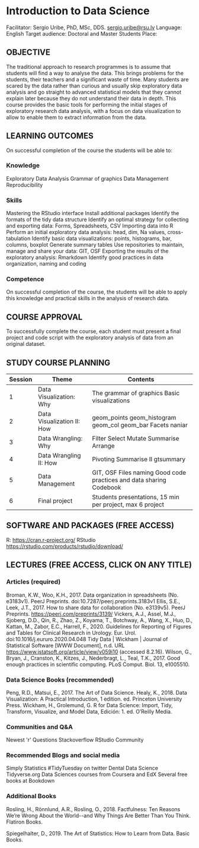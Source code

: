 # Introduction to Data Science
Facilitator: 		Sergio Uribe, PhD, MSc, DDS. sergio.uribe@rsu.lv
Language:		English
Target audience:	Doctoral and Master Students
Place: 	
## OBJECTIVE
The traditional approach to research programmes is to assume that students will find a way to analyse the data. This brings problems for the students, their teachers and a significant waste of time. Many students are scared by the data rather than curious and usually skip exploratory data analysis and go straight to advanced statistical models that they cannot explain later because they do not understand their data in depth. This course provides the basic tools for performing the initial stages of exploratory research data analysis, with a focus on data visualization to allow to enable them to extract information from the data. 
## LEARNING OUTCOMES
On successful completion of the course the students will be able to:
### Knowledge
Exploratory Data Analysis
Grammar of graphics
Data Management
Reproducibility 
### Skills
Mastering the RStudio interface
Install additional packages
Identify the formats of the tidy data structure
Identify an optimal strategy for collecting and exporting data: Forms, Spreadsheets, CSV 
Importing data into R
Perform an initial exploratory data analysis: head, dim, Na values, cross-tabulation
Identify basic data visualizations: points, histograms, bar, columns, boxplot
Generate summary tables
Use repositories to maintain, manage and share your data: GIT, OSF
Exporting the results of the exploratory analysis: Rmarkdown
Identify good practices in data organization, naming and coding
### Competence
On successful completion of the course, the students will be able to apply this knowledge and practical skills in the analysis of research data.

## COURSE APPROVAL
To successfully complete the course, each student must present a final project and code script with the exploratory analysis of data from an original dataset.
## STUDY COURSE PLANNING
| Session 	| Theme                      	| Contents                                                            	|
|---------	|----------------------------	|---------------------------------------------------------------------	|
| 1       	| Data Visualization: Why    	| The grammar of graphics Basic visualizations                        	|
| 2       	| Data Visualization II: How 	| geom_points geom_histogram geom_col geom_bar Facets naniar          	|
| 3       	| Data Wrangling: Why        	| Filter Select Mutate Summarise Arrange                              	|
| 4       	| Data Wrangling II: How     	| Pivoting Summarise II gtsummary                                     	|
| 5       	| Data Management            	| GIT, OSF Files naming Good code practices and data sharing Codebook 	|
| 6       	| Final project              	| Students presentations, 15 min per project, max 6 project           	|
## SOFTWARE AND PACKAGES (FREE ACCESS)
R: 		https://cran.r-project.org/
RStudio	https://rstudio.com/products/rstudio/download/
## LECTURES (FREE ACCESS, CLICK ON ANY TITLE)
### Articles (required)
Broman, K.W., Woo, K.H., 2017. Data organization in spreadsheets (No. e3183v1). PeerJ Preprints. doi:10.7287/peerj.preprints.3183v1
Ellis, S.E., Leek, J.T., 2017. How to share data for collaboration (No. e3139v5). PeerJ Preprints. https://peerj.com/preprints/3139/
Vickers, A.J., Assel, M.J., Sjoberg, D.D., Qin, R., Zhao, Z., Koyama, T., Botchway, A., Wang, X., Huo, D., Kattan, M., Zabor, E.C., Harrell, F., 2020. Guidelines for Reporting of Figures and Tables for Clinical Research in Urology. Eur. Urol. doi:10.1016/j.eururo.2020.04.048
Tidy Data | Wickham | Journal of Statistical Software [WWW Document], n.d. URL https://www.jstatsoft.org/article/view/v059i10 (accessed 8.2.16).
Wilson, G., Bryan, J., Cranston, K., Kitzes, J., Nederbragt, L., Teal, T.K., 2017. Good enough practices in scientific computing. PLoS Comput. Biol. 13, e1005510.
### Data Science Books (recommended)
Peng, R.D., Matsui, E., 2017. The Art of Data Science.
Healy, K., 2018. Data Visualization: A Practical Introduction, 1 edition. ed. Princeton University Press.
Wickham, H., Grolemund, G. R for Data Science: Import, Tidy, Transform, Visualize, and Model Data, Edición: 1. ed. O’Reilly Media.
### Communities and Q&A 
Newest 'r' Questions Stackoverflow
RStudio Community
### Recommended Blogs and social media
Simply Statistics
#TidyTuesday on twitter
Dental Data Science
Tidyverse.org
Data Sciences courses from Coursera and EdX
Several free books at Bookdown
###  Additional Books
Rosling, H., Rönnlund, A.R., Rosling, O., 2018. Factfulness: Ten Reasons We’re Wrong About the World--and Why Things Are Better Than You Think. Flatiron Books.

Spiegelhalter, D., 2019. The Art of Statistics: How to Learn from Data. Basic Books.

